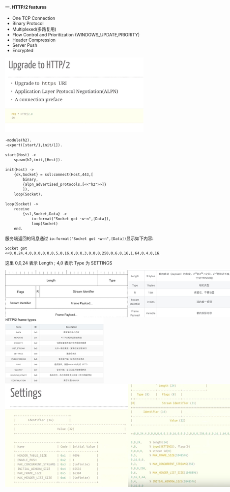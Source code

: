 #### **一. HTTP/2 features**

- One TCP Connection
- Binary Protocol
- Multiplexed(多路复用)
- Flow Control and Prioritization (WINDOWS_UPDATE,PRIORITY)
- Header Compression
- Server Push
- Encrypted

<img src="/images/h2_upgrade.jpg" width="450px;" />

```
-module(h2).
-export([start/1,init/1]).

start(Host) ->
    spawn(h2,init,[Host]).

init(Host) ->
    {ok,Socket} = ssl:connect(Host,443,[
        binary,
        {alpn_advertised_protocols,[<<"h2">>]}
        ]),
    loop(Socket).

loop(Socket) ->
    receive
        {ssl,Socket,Data} ->
            io:format("Socket got ~w~n",[Data]),
            loop(Socket)
    end.
```
服务端返回的讯息通过 `io:format("Socket got ~w~n",[Data])`显示如下内容:
```
Socket got <<0,0,24,4,0,0,0,0,0,0,5,0,16,0,0,0,3,0,0,0,250,0,6,0,16,1,64,0,4,0,16,0,0>>
```
这里 0,0,24 表示 Length ; 4,0 表示 Type 为 SETTINGS
<div style="display: flex; flex-direction: row; justify-content: space-around;">
<img src="/images/h2_frame.jpg" width="400px;" />
<img src="/images/h2_frames.jpg" width="400px;" /> 
</div>

<img src="/images/h2_type.jpg" width="320px;" />

<div style="display: flex; flex-direction: row; justify-content: space-around;">
    <img src="/images/h2_setting.jpg" width="400px;" />
    <img src="/images/h2_total.jpg" width="400px;" />
</div>










